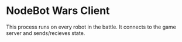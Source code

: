 # NodeBot Wars Client

This process runs on every robot in the battle.  It connects to the game server and sends/recieves state.
